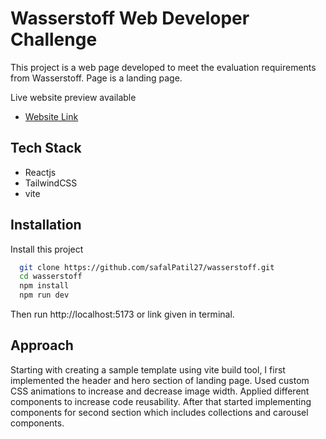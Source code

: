 
# Wasserstoff Web Developer Challenge

This project is a web page developed to meet the evaluation requirements from Wasserstoff. Page is a landing page.

Live website preview available 
- [Website Link](https://wasserstoff23.netlify.app/)


## Tech Stack


- Reactjs
- TailwindCSS
- vite




## Installation

Install this project 

```bash
  git clone https://github.com/safalPatil27/wasserstoff.git
  cd wasserstoff
  npm install
  npm run dev
```
Then run http://localhost:5173 or link given in terminal.
    
## Approach

 Starting with creating a sample template using vite build tool, I first implemented the header and hero section of landing page. Used custom CSS animations to increase and decrease image width. 
Applied different components to increase code reusability. After that started implementing components for second section which includes collections and carousel components.

